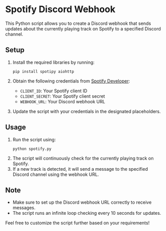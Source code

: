 # Spotify Discord Webhook

This Python script allows you to create a Discord webhook that sends updates about the currently playing track on Spotify to a specified Discord channel.

## Setup
1. Install the required libraries by running:
   ```
   pip install spotipy aiohttp
   ```
2. Obtain the following credentials from [Spotify Developer](https://developer.spotify.com/):
   - `CLIENT_ID`: Your Spotify client ID
   - `CLIENT_SECRET`: Your Spotify client secret
   - `WEBHOOK_URL`: Your Discord webhook URL

3. Update the script with your credentials in the designated placeholders.

## Usage
1. Run the script using:
   ```
   python spotify.py
   ```
2. The script will continuously check for the currently playing track on Spotify.
3. If a new track is detected, it will send a message to the specified Discord channel using the webhook URL.

## Note
- Make sure to set up the Discord webhook URL correctly to receive messages.
- The script runs an infinite loop checking every 10 seconds for updates.

Feel free to customize the script further based on your requirements!
